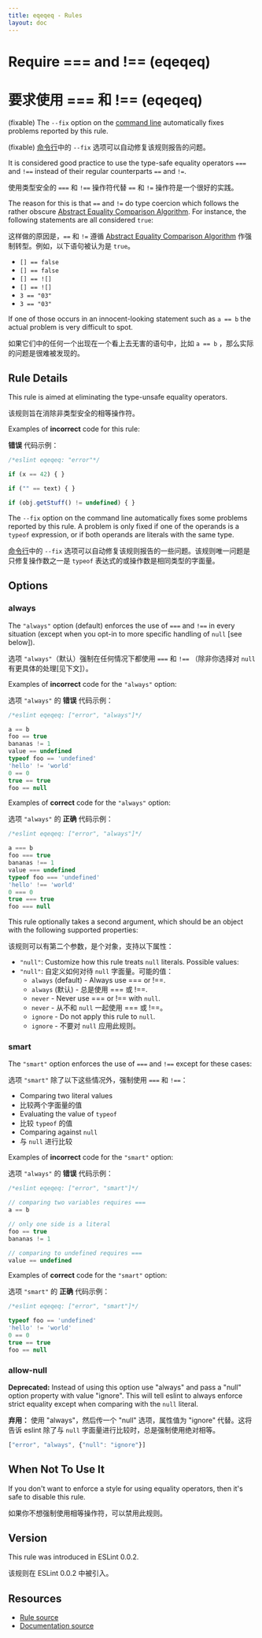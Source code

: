 ```yaml
---
title: eqeqeq - Rules
layout: doc
---
```

<!-- Note: No pull requests accepted for this file. See README.md in the root directory for details. -->

# Require === and !== (eqeqeq)

# 要求使用 === 和 !== (eqeqeq)

(fixable) The `--fix` option on the [command line](../user-guide/command-line-interface#fix) automatically fixes problems reported by this rule.

(fixable) [命令行](../user-guide/command-line-interface#fix)中的 `--fix` 选项可以自动修复该规则报告的问题。

It is considered good practice to use the type-safe equality operators `===` and `!==` instead of their regular counterparts `==` and `!=`.

使用类型安全的 `===` 和 `!==` 操作符代替 `==` 和 `!=` 操作符是一个很好的实践。

The reason for this is that `==` and `!=` do type coercion which follows the rather obscure [Abstract Equality Comparison Algorithm](http://www.ecma-international.org/ecma-262/5.1/#sec-11.9.3).
For instance, the following statements are all considered `true`:

这样做的原因是，`==` 和 `!=` 遵循 [Abstract Equality Comparison Algorithm](http://www.ecma-international.org/ecma-262/5.1/#sec-11.9.3) 作强制转型。例如，以下语句被认为是 `true`。

* `[] == false`
* `[] == false`
* `[] == ![]`
* `[] == ![]`
* `3 == "03"`
* `3 == "03"`

If one of those occurs in an innocent-looking statement such as `a == b` the actual problem is very difficult to spot.

如果它们中的任何一个出现在一个看上去无害的语句中，比如 `a == b` ，那么实际的问题是很难被发现的。

## Rule Details

This rule is aimed at eliminating the type-unsafe equality operators.

该规则旨在消除非类型安全的相等操作符。

Examples of **incorrect** code for this rule:

**错误** 代码示例：

```js
/*eslint eqeqeq: "error"*/

if (x == 42) { }

if ("" == text) { }

if (obj.getStuff() != undefined) { }
```

The `--fix` option on the command line automatically fixes some problems reported by this rule. A problem is only fixed if one of the operands is a `typeof` expression, or if both operands are literals with the same type.

[命令行](../user-guide/command-line-interface#fix)中的 `--fix` 选项可以自动修复该规则报告的一些问题。该规则唯一问题是只修复操作数之一是 `typeof` 表达式的或操作数是相同类型的字面量。

## Options

### always

The `"always"` option (default) enforces the use of `===` and `!==` in every situation (except when you opt-in to more specific handling of `null` [see below]).

选项 `"always"`（默认）强制在任何情况下都使用 `===` 和 `!==` （除非你选择对 `null` 有更具体的处理[见下文]）。

Examples of **incorrect** code for the `"always"` option:

选项 `"always"` 的 **错误** 代码示例：

```js
/*eslint eqeqeq: ["error", "always"]*/

a == b
foo == true
bananas != 1
value == undefined
typeof foo == 'undefined'
'hello' != 'world'
0 == 0
true == true
foo == null

```

Examples of **correct** code for the `"always"` option:

选项 `"always"` 的 **正确** 代码示例：

```js
/*eslint eqeqeq: ["error", "always"]*/

a === b
foo === true
bananas !== 1
value === undefined
typeof foo === 'undefined'
'hello' !== 'world'
0 === 0
true === true
foo === null

```

This rule optionally takes a second argument, which should be an object with the following supported properties:

该规则可以有第二个参数，是个对象，支持以下属性：

* `"null"`: Customize how this rule treats `null` literals. Possible values:
* `"null"`: 自定义如何对待 `null` 字面量。可能的值：
    * `always` (default) - Always use === or !==.
    * `always` (默认) - 总是使用 === 或 !==.
    * `never` - Never use === or !== with `null`.
    * `never` - 从不和 `null` 一起使用 === 或 !==。
    * `ignore` - Do not apply this rule to `null`.
    * `ignore` - 不要对 `null` 应用此规则。

### smart

The `"smart"` option enforces the use of `===` and `!==` except for these cases:

选项 `"smart"` 除了以下这些情况外，强制使用 `===` 和 `!==`：

* Comparing two literal values
* 比较两个字面量的值
* Evaluating the value of `typeof`
* 比较 `typeof` 的值
* Comparing against `null`
* 与 `null` 进行比较

Examples of **incorrect** code for the `"smart"` option:

选项 `"always"` 的 **错误** 代码示例：

```js
/*eslint eqeqeq: ["error", "smart"]*/

// comparing two variables requires ===
a == b

// only one side is a literal
foo == true
bananas != 1

// comparing to undefined requires ===
value == undefined
```

Examples of **correct** code for the `"smart"` option:

选项 `"smart"` 的 **正确** 代码示例：

```js
/*eslint eqeqeq: ["error", "smart"]*/

typeof foo == 'undefined'
'hello' != 'world'
0 == 0
true == true
foo == null
```

### allow-null

**Deprecated:** Instead of using this option use "always" and pass a "null" option property with value "ignore". This will tell eslint to always enforce strict equality except when comparing with the `null` literal.

**弃用：** 使用 "always"，然后传一个 "null" 选项，属性值为 "ignore" 代替。这将告诉 eslint 除了与 `null` 字面量进行比较时，总是强制使用绝对相等。

```js
["error", "always", {"null": "ignore"}]
```

## When Not To Use It

If you don't want to enforce a style for using equality operators, then it's safe to disable this rule.

如果你不想强制使用相等操作符，可以禁用此规则。

## Version

This rule was introduced in ESLint 0.0.2.

该规则在 ESLint 0.0.2 中被引入。

## Resources

* [Rule source](https://github.com/eslint/eslint/tree/master/lib/rules/eqeqeq.js)
* [Documentation source](https://github.com/eslint/eslint/tree/master/docs/rules/eqeqeq.md)
